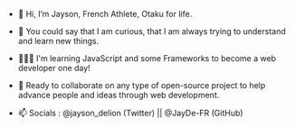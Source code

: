 - 👋 Hi, I’m Jayson, French Athlete, Otaku for life.

- 👀 You could say that I am curious, that I am always trying to understand and learn new things.

- 👨🏽‍💻 I'm learning JavaScript and some Frameworks to become a web developer one day!

- 🎯 Ready to collaborate on any type of open-source project to help advance people and ideas through web development.

- 📫 Socials : @jayson_delion (Twitter) || @JayDe-FR (GitHub) 

<!---
JayDe-FR/JayDe-FR is a ✨ special ✨ repository because its `README.md` (this file) appears on your GitHub profile.
You can click the Preview link to take a look at your changes.
--->
